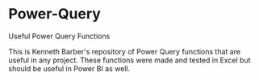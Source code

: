 # Power-Query
Useful Power Query Functions

This is Kenneth Barber's repository of Power Query functions that are useful in any project. These functions were made and tested in Excel but should be useful in Power BI as well.
